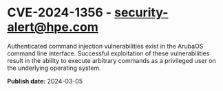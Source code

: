 # CVE-2024-1356 - security-alert@hpe.com

Authenticated command injection vulnerabilities exist in the ArubaOS command line interface. Successful exploitation of these vulnerabilities result in the ability to execute arbitrary commands as a privileged user on the underlying operating system.



**Publish date:** 2024-03-05
